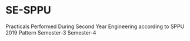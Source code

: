 # SE-SPPU
Practicals Performed During Second Year Engineering according to SPPU 2019 Pattern
 Semester-3
 Semester-4
 
